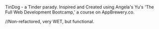 TinDog - a Tinder parady.
Inspired and Created using Angela's Yu's 'The Full Web Development Bootcamp,' a course on AppBrewery.co.

//Non-refactored, very WET, but functional.
